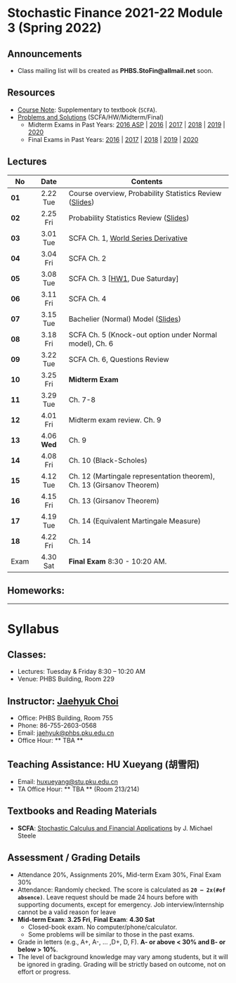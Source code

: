 # Stochastic Finance 2021-22 Module 3 (Spring 2022)

## Announcements
* Class mailing list will bs created as __PHBS.StoFin@allmail.net__ soon.

## Resources
* [Course Note](files/SCFA_Notes.pdf): Supplementary to textbook (`SCFA`).
* [Problems and Solutions](files/SF_Problems.pdf) (SCFA/HW/Midterm/Final)
  * Midterm Exams in Past Years: [2016 ASP](files/ASP2016_Midterm.pdf) | [2016](files/SF2016_Midterm.pdf) | [2017](files/SF2017_Midterm.pdf) | [2018](files/SF2018_Midterm.pdf) | [2019](files/SF2019_Midterm.pdf) | [2020](files/SF2020_Midterm.pdf) 
  * Final Exams in Past Years: [2016](files/SF2016_Final.pdf) | [2017](files/SF2017_Final.pdf) |
[2018](files/SF2018_Final.pdf) | [2019](files/SF2019_Final.pdf) | [2020](files/SF2020_Final.pdf) 

## Lectures
No | Date | Contents
--- | :---: | ---
__01__ | 2.22 Tue | Course overview, Probability Statistics Review ([Slides](files/Prob_Stat_Review.pdf))
__02__ | 2.25 Fri | Probability Statistics Review ([Slides](files/Prob_Stat_Review.pdf))
__03__ | 3.01 Tue | SCFA Ch. 1, [World Series Derivative](files/World_Series.pdf)
__04__ | 3.04 Fri | SCFA Ch. 2
__05__ | 3.08 Tue | SCFA Ch. 3 [[HW1](files/SF2021_HW_Solution.pdf), Due Saturday]
__06__ | 3.11 Fri | SCFA Ch. 4 
__07__ | 3.15 Tue | Bachelier (Normal) Model ([Slides](files/Normal_Model.pdf))
__08__ | 3.18 Fri | SCFA Ch. 5 (Knock-out option under Normal model), Ch. 6
__09__ | 3.22 Tue | SCFA Ch. 6, Questions Review
__10__ | 3.25 Fri | __Midterm Exam__
__11__ | 3.29 Tue | Ch. 7-8
__12__ | 4.01 Fri | Midterm exam review. Ch. 9
__13__ | 4.06 __Wed__ | Ch. 9
__14__ | 4.08 Fri | Ch. 10 (Black-Scholes)
__15__ | 4.12 Tue | Ch. 12 (Martingale representation theorem), Ch. 13 (Girsanov Theorem)
__16__ | 4.15 Fri | Ch. 13 (Girsanov Theorem)
__17__ | 4.19 Tue | Ch. 14 (Equivalent Martingale Measure)
__18__ | 4.22 Fri | Ch. 14
Exam | 4.30 Sat | __Final Exam__ 8:30 - 10:20 AM. 

## Homeworks: 
<!--
### __Set 1__: __SCFA__ Exercise Problem 1.1 and 1.3 [Due by 3.05 Tues. Submit in class]: [Solution](files/SF2018_HW_Solution.pdf)
### __Set 2__: [HW 2](files/SF2018_HW_Solution.pdf) [Due by 3.16 Tues. Submit in class]
### __Set 3__: __SCFA__ Exercise 6.1, 6.2. [2017 Final Exam](files/SF2017_Final.pdf) Problem 4 (Interest rate and bond price SDE) and one more question: [Solution](files/SF2018_HW_Solution.pdf)
-->

***
# Syllabus

## Classes:
* Lectures: Tuesday & Friday 8:30 – 10:20 AM
* Venue: PHBS Building, Room 229

## Instructor: [Jaehyuk Choi](http://www.jaehyukchoi.net/phbs_en)
* Office: PHBS Building, Room 755
* Phone: 86-755-2603-0568
* Email: jaehyuk@phbs.pku.edu.cn
* Office Hour: ** TBA **

## Teaching Assistance: HU Xueyang (胡雪阳)
* Email: huxueyang@stu.pku.edu.cn
* TA Office Hour: ** TBA **  (Room 213/214)

## Textbooks and Reading Materials
* __SCFA__: [Stochastic Calculus and Financial Applications](http://www-stat.wharton.upenn.edu/~steele/StochasticCalculus.html) by J. Michael Steele

## Assessment / Grading Details
* Attendance 20%, Assignments 20%, Mid-term Exam 30%, Final Exam 30%
* Attendance: Randomly checked. The score is calculated as __`20 – 2x(#of absence)`__. Leave request should be made 24 hours before with supporting documents, except for emergency. Job interview/internship cannot be a valid reason for leave
* __Mid-term Exam__: __3.25 Fri__, __Final Exam__: __4.30 Sat__
  * Closed-book exam. No computer/phone/calculator. <!--  with one A4 page cheat sheet -->
  * Some problems will be similar to those in the past exams.
* Grade in letters (e.g., A+, A-, ... ,D+, D, F). __A- or above < 30% and B- or below > 10%__.
* The level of background knowledge may vary among students, but it will be ignored in grading. Grading will be strictly based on outcome, not on effort or progress.
